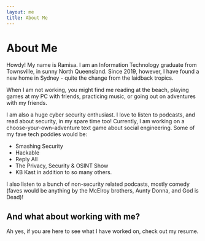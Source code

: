 ```yaml
---
layout: me
title: About Me
---
```


# About Me

Howdy! My name is Ramisa. I am an Information Technology graduate from Townsville, in sunny North Queensland. Since 2019, however, I have found a new home in Sydney - quite the change from the laidback tropics.

When I am not working, you might find me reading at the beach, playing games at my PC with friends, practicing music, or going out on adventures with my friends.

I am also a huge cyber security enthusiast. I love to listen to podcasts, and read about security, in my spare time too! Currently, I am working on a choose-your-own-adventure text game about social engineering.
Some of my fave tech poddies would be:
- Smashing Security
- Hackable
- Reply All
- The Privacy, Security & OSINT Show
- KB Kast
in addition to so many others.

I also listen to a bunch of non-security related podcasts, mostly comedy (faves would be anything by the McElroy brothers, Aunty Donna, and God is Dead)!

## And what about working with me?

Ah yes, if you are here to see what I have worked on, check out my resume.
